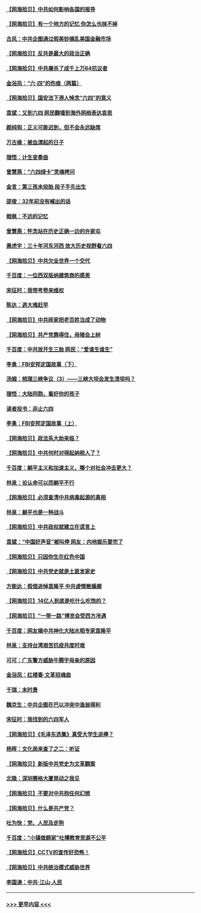 #### [【网海拾贝】中共如何影响各国的报导](../pages/nsc993/n13012599.md?t=06110901) 
#### [【网海拾贝】有一个地方的记忆 你怎么也抹不掉](../pages/nsc993/n13009802.md?t=06110901) 
#### [古风：中共企图通过假美钞搞乱美国金融市场](../pages/nsc993/n13009626.md?t=06110901) 
#### [【网海拾贝】反共是最大的政治正确](../pages/nsc993/n13007051.md?t=06110901) 
#### [【网海拾贝】中共屠杀了成千上万64抗议者](../pages/nsc993/n13002713.md?t=06110901) 
#### [金浴凤：“六·四”的伤痕（两篇）](../pages/nsc993/n13001719.md?t=06110901) 
#### [【网海拾贝】国安法下港人悼念“六四”的意义](../pages/nsc993/n13001039.md?t=06110901) 
#### [袁斌：又到六四 网民翻墙到海外网络表达哀思](../pages/nsc993/n13000995.md?t=06110901) 
#### [颜纯钩：正义可能迟到，但不会永远缺席](../pages/nsc993/n13000920.md?t=06110901) 
#### [万古缘：被血漂起的日子](../pages/nsc993/n13000914.md?t=06110901) 
#### [理悟：计生变奏曲](../pages/nsc993/n13000414.md?t=06110901) 
#### [曾慧燕：“六四绿卡”灵魂拷问](../pages/nsc993/n13000277.md?t=06110901) 
#### [金言：第三孩未投胎 段子手先出生](../pages/nsc993/n13000215.md?t=06110901) 
#### [邵俊：32年前没有喊出的话](../pages/nsc993/n13000181.md?t=06110901) 
#### [戟枫：不远的记忆](../pages/nsc993/n13000121.md?t=06110901) 
#### [曾慧燕：怀念站在历史正确一边的许家屯](../pages/nsc993/n13000073.md?t=06110901) 
#### [惠虎宇：三十年河东河西 放大历史视野看六四](../pages/nsc993/n13000018.md?t=06110901) 
#### [【网海拾贝】中共欠全世界一个交代](../pages/nsc993/n12998706.md?t=06110901) 
#### [千百度：一位西双版纳建筑商的感恩](../pages/nsc993/n12998487.md?t=06110901) 
#### [宋征时：我带考卷来维权](../pages/nsc993/n12994088.md?t=06110901) 
#### [陈达：逃大难赶早](../pages/nsc993/n12993569.md?t=06110901) 
#### [【网海拾贝】中共砖家把老百姓当成了动物](../pages/nsc993/n12993483.md?t=06110901) 
#### [【网海拾贝】共产党靠得住，母猪会上树](../pages/nsc993/n12990730.md?t=06110901) 
#### [千百度：中共放开生三胎 网民：“爱谁生谁生”](../pages/nsc993/n12990644.md?t=06110901) 
#### [李勇：FBI安邦定国故事（下）](../pages/nsc993/n12987854.md?t=06110901) 
#### [汤姆：梳理三峡争议（3）——三峡大坝会发生溃坝吗？](../pages/nsc993/n12989806.md?t=06110901) 
#### [理悟：大陆同胞，看好你的孩子](../pages/nsc993/n12989778.md?t=06110901) 
#### [读者投书：非止六四](../pages/nsc993/n12989673.md?t=06110901) 
#### [李勇：FBI安邦定国故事（上）](../pages/nsc993/n12987749.md?t=06110901) 
#### [【网海拾贝】政法系大劫来临？](../pages/nsc993/n12987596.md?t=06110901) 
#### [【网海拾贝】中共何时对得起纳税人了？](../pages/nsc993/n12985578.md?t=06110901) 
#### [千百度：躺平主义和加速主义，哪个对社会冲击更大？](../pages/nsc993/n12985512.md?t=06110901) 
#### [林泉：论认命可以而躺平不行](../pages/nsc993/n12985505.md?t=06110901) 
#### [【网海拾贝】必须查清中共病毒起源的真相](../pages/nsc993/n12984276.md?t=06110901) 
#### [林泉：躺平也是一种战斗](../pages/nsc993/n12984194.md?t=06110901) 
#### [【网海拾贝】中共政权就建立在谎言上](../pages/nsc993/n12981880.md?t=06110901) 
#### [袁斌：“中国好声音”被叫停 网友：内地娱乐要完了](../pages/nsc993/n12981826.md?t=06110901) 
#### [【网海拾贝】只因你生在红色中国](../pages/nsc993/n12979096.md?t=06110901) 
#### [【网海拾贝】中共党史就是土匪发家史](../pages/nsc993/n12976478.md?t=06110901) 
#### [方能达：假借追悼袁隆平 中共虚情散臊腥](../pages/nsc993/n12976396.md?t=06110901) 
#### [【网海拾贝】14亿人到底是吃什么吃饱的？](../pages/nsc993/n12974125.md?t=06110901) 
#### [【网海拾贝】“一带一路”博览会受西方冷遇](../pages/nsc993/n12971787.md?t=06110901) 
#### [千百度：网友揭中共神化大陆水稻专家袁隆平](../pages/nsc993/n12971733.md?t=06110901) 
#### [林泉：支持台湾艰苦抗疫共度时艰](../pages/nsc993/n12971350.md?t=06110901) 
#### [可可：广东警方威胁牛腾宇母亲的原因](../pages/nsc993/n12971100.md?t=06110901) 
#### [金浴凤：红楼春·文革招魂曲](../pages/nsc993/n12970354.md?t=06110901) 
#### [千瑞：末时景](../pages/nsc993/n12970337.md?t=06110901) 
#### [魏京生：中共企图在巴以冲突中渔翁得利](../pages/nsc993/n12970286.md?t=06110901) 
#### [宋征时：我找到的六四军人](../pages/nsc993/n12970213.md?t=06110901) 
#### [【网海拾贝】《毛泽东选集》真受大学生追捧？](../pages/nsc993/n12968779.md?t=06110901) 
#### [杨晖：文化局来查了之二：听证](../pages/nsc993/n12966528.md?t=06110901) 
#### [【网海拾贝】新版中共党史为文革翻案](../pages/nsc993/n12967526.md?t=06110901) 
#### [北隐：深圳赛格大厦晃动之我见](../pages/nsc993/n12967393.md?t=06110901) 
#### [【网海拾贝】不要对中共抱任何幻想](../pages/nsc993/n12965222.md?t=06110901) 
#### [【网海拾贝】什么是共产党？](../pages/nsc993/n12962781.md?t=06110901) 
#### [吐为快：党、人民及走狗](../pages/nsc993/n12962747.md?t=06110901) 
#### [千百度：“小镇做题家”吐槽教育资源不公平](../pages/nsc993/n12962705.md?t=06110901) 
#### [【网海拾贝】CCTV的宣传好恐怖！](../pages/nsc993/n12959984.md?t=06110901) 
#### [【网海拾贝】中共统治模式威胁世界](../pages/nsc993/n12957622.md?t=06110901) 
#### [李国涛：中共‧江山‧人民](../pages/nsc993/n12957502.md?t=06110901) 

----
#### [ >>> 更早内容 <<< ](../indexes/nsc993-earlier.md)
